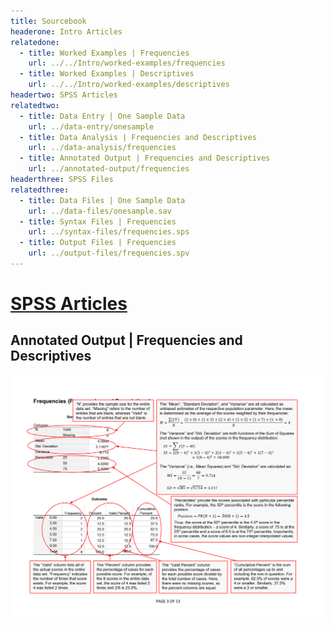 ```yaml
---
title: Sourcebook
headerone: Intro Articles
relatedone:
  - title: Worked Examples | Frequencies
    url: ../../Intro/worked-examples/frequencies
  - title: Worked Examples | Descriptives
    url: ../../Intro/worked-examples/descriptives
headertwo: SPSS Articles
relatedtwo:
  - title: Data Entry | One Sample Data
    url: ../data-entry/onesample
  - title: Data Analysis | Frequencies and Descriptives
    url: ../data-analysis/frequencies
  - title: Annotated Output | Frequencies and Descriptives
    url: ../annotated-output/frequencies
headerthree: SPSS Files
relatedthree:
  - title: Data Files | One Sample Data
    url: ../data-files/onesample.sav
  - title: Syntax Files | Frequencies
    url: ../syntax-files/frequencies.sps
  - title: Output Files | Frequencies
    url: ../output-files/frequencies.spv
---
```


# [SPSS Articles](../index.md)

## Annotated Output | Frequencies and Descriptives

<p align="center"><kbd><img src="frequencies.png"></kbd></p>

